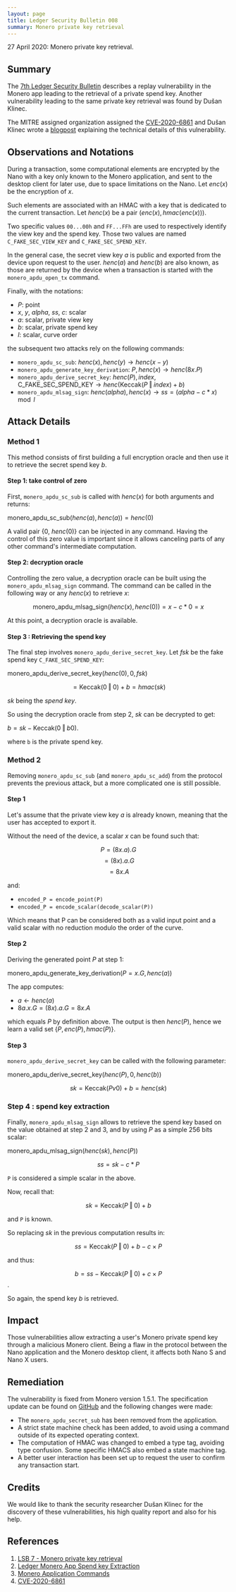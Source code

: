 ```yaml
---
layout: page
title: Ledger Security Bulletin 008
summary: Monero private key retrieval
---
```


27 April 2020: Monero private key retrieval.


## Summary

The [7th Ledger Security Bulletin](#1) describes a replay vulnerability in the
Monero app leading to the retrieval of a private spend key. Another
vulnerability leading to the same private key retrieval was found by Dušan
Klinec.

The MITRE assigned organization assigned the [CVE-2020-6861](#4) and Dušan
Klinec wrote a [blogpost](#2) explaining the technical details of this
vulnerability.


## Observations and Notations

During a transaction, some computational elements are encrypted by the Nano with
a key only known to the Monero application, and sent to the desktop client for
later use, due to space limitations on the Nano. Let $enc(x)$ be the encryption
of $x$.

Such elements are associated with an HMAC with a key that is dedicated to the
current transaction. Let $henc(x)$ be a pair $(enc(x), hmac(enc(x)))$.

Two specific values `00...00h` and `FF...FFh` are used to respectively identify
the view key and the spend key. Those two values are named `C_FAKE_SEC_VIEW_KEY`
and `C_FAKE_SEC_SPEND_KEY`.

In the general case, the secret view key $a$ is public and exported from the
device upon request to the user. $henc(a)$ and $henc(b)$ are also known, as
those are returned by the device when a transaction is started with the
`monero_apdu_open_tx` command.

Finally, with the notations:

- $P$: point
- $x$, $y$, $alpha$, $ss$, $c$: scalar
- $a$: scalar, private view key
- $b$: scalar, private spend key
- $l$: scalar, curve order

the subsequent two attacks rely on the following commands:

- `monero_apdu_sc_sub`: $henc(x), henc(y) \rightarrow henc(x-y)$
- `monero_apdu_generate_key_derivation`: $P, henc(x) \rightarrow henc(8x.P)$
- `monero_apdu_derive_secret_key`: $henc(P), index, \text{C_FAKE_SEC_SPEND_KEY} \rightarrow henc(\text{Keccak}(P \mathbin\Vert index)+b)$
- `monero_apdu_mlsag_sign`: $henc(alpha), henc(x) \rightarrow ss = (alpha - c * x) \mod l$


## Attack Details

### Method 1

This method consists of first building a full encryption oracle and then use it
to retrieve the secret spend key $b$.

#### Step 1: take control of zero

First, `monero_apdu_sc_sub` is called with $henc(x)$ for both arguments and
returns:

$\text{monero_apdu_sc_sub}(henc(a), henc(a)) = henc(0)$

A valid pair {$0$, $henc(0)$} can be injected in any command. Having the control
of this zero value is important since it allows canceling parts of any other
command's intermediate computation.

#### Step 2: decryption oracle

Controlling the zero value, a decryption oracle can be built using the
`monero_apdu_mlsag_sign` command. The command can be called in the following way
or any $henc(x)$ to retrieve $x$:

$$\text{monero_apdu_mlsag_sign}(henc(x), henc(0)) = x-c * 0 = x$$

At this point, a decryption oracle is available.

#### Step 3 : Retrieving the spend key

The final step involves `monero_apdu_derive_secret_key`. Let $fsk$ be the fake
spend key `C_FAKE_SEC_SPEND_KEY`:

$\text{monero_apdu_derive_secret_key}(henc(0), 0, fsk)$

$$ = \text{Keccak}(0 \mathbin\Vert 0) + b = hmac(sk)$$

$sk$ being the _spend key_.

So using the decryption oracle from step 2, $sk$ can be decrypted to get:

$b = sk - \text{Keccak}(0 \mathbin\Vert  b0)$.

where `b` is the private spend key.

### Method 2

Removing `monero_apdu_sc_sub` (and `monero_apdu_sc_add`) from the protocol
prevents the previous attack, but a more complicated one is still possible.

#### Step 1

Let's assume that the private view key $a$ is already known, meaning that the
user has accepted to export it.

Without the need of the device, a scalar $x$ can be found such that:

$$P = (8 x.a).G$$
$$= (8x).a.G$$
$$= 8x.A$$

and:

- `encoded_P = encode_point(P)`
- `encoded_P = encode_scalar(decode_scalar(P))`

Which means that P can be considered both as a valid input point and a valid
scalar with no reduction modulo the order of the curve.

#### Step 2

Deriving the generated point $P$ at step 1:

$\text{monero_apdu_generate_key_derivation}(P=x.G, henc(a))$

The app computes:

- $a \leftarrow henc(a)$
- $8a.x.G = (8x).a.G = 8x.A$

which equals $P$ by definition above. The output is then $henc(P)$, hence we learn a valid set $\{P, enc(P), hmac(P)\}$.

#### Step 3

`monero_apdu_derive_secret_key` can be called with the following parameter:

$\text{monero_apdu_derive_secret_key}(henc(P), 0, henc(b))$

$$sk = \text{Keccak}(P v0) + b = henc(sk)$$

### Step 4 : spend key extraction

Finally, `monero_apdu_mlsag_sign` allows to retrieve the spend key based on the
value obtained at step 2 and 3, and by using $P$ as a simple 256 bits scalar:

$\text{monero_apdu_mlsag_sign}(henc(sk), henc(P))$

$$ss = sk-c * P$$

`P` is considered a simple scalar in the above.

Now, recall that:

$$sk = \text{Keccak}(P \mathbin\Vert 0) + b$$

and `P` is known.

So replacing $sk$ in the previous computation results in:

$$ss = \text{Keccak}(P \mathbin\Vert 0) + b - c \times P$$

and thus:

$$b = ss - \text{Keccak}(P \mathbin\Vert 0) + c \times P$$.

So again, the spend key $b$ is retrieved.


## Impact

Those vulnerabilities allow extracting a user's Monero private spend key through
a malicious Monero client. Being a flaw in the protocol between the Nano
application and the Monero desktop client, it affects both Nano S and Nano X
users.


## Remediation

The vulnerability is fixed from Monero version 1.5.1. The specification update
can be found on [GitHub](#3) and the following changes were made:

- The `monero_apdu_secret_sub` has been removed from the application.
- A strict state machine check has been added, to avoid using a command outside
  of its expected operating context.
- The computation of HMAC was changed to embed a type tag, avoiding type
  confusion. Some specific HMACS also embed a state machine tag.
- A better user interaction has been set up to request the user to confirm any
  transaction start.


## Credits

We would like to thank the security researcher Dušan Klinec for the discovery of
these vulnerabilities, his high quality report and also for his help.


## References

1. <a name="1"></a> [LSB 7 - Monero private key retrieval](https://donjon.ledger.com/lsb/007)
2. <a name="2"></a> [Ledger Monero App Spend key Extraction](https://deadcode.me/blog/2020/04/25/Ledger-Monero-app-spend-key-extraction.html)
3. <a name="3"></a> [Monero Application Commands](https://github.com/LedgerHQ/ledger-app-monero/blob/master/doc/developer/blue-app-commands.rst)
3. <a name="4"></a> [CVE-2020-6861](https://cve.mitre.org/cgi-bin/cvename.cgi?name=CVE-2020-6861)
